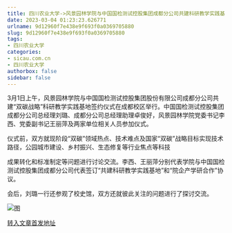 ```yaml
---
title: 四川农业大学->风景园林学院与中国国检测试控股集团成都分公司共建科研教学实践基地 | sicau.com.cn
date: 2023-03-04 01:23:23.626771
urlname: 9d12960f7e438e9f693f0a0369705880
slug: 9d12960f7e438e9f693f0a0369705880
tags: 
- 四川农业大学
categories:
- sicau.com.cn
- 四川农业大学
authorbox: false
sidebar: false
---
```

3月1日上午，风景园林学院与中国国检测试控股集团股份有限公司成都分公司共建“双碳战略”科研教学实践基地签约仪式在成都校区举行。中国国检测试控股集团成都分公司总经理刘璐、成都分公司总经理助理卓俊好，风景园林学院党委书记李西、党委副书记王丽萍及两家单位相关人员参加仪式。

仪式前，双方就现阶段“双碳”领域热点、技术难点及国家“双碳”战略目标实现技术路径，公园城市建设、乡村振兴、生态修复等行业焦点等科技
<!--more-->
成果转化和标准制定等问题进行讨论交流。李西、王丽萍分别代表学院与中国国检测试控股集团成都分公司代表签订“共建科研教学实践基地”和“院企产学研合作”协议。

会后，刘璐一行还参观了校史馆，双方还就彼此关注的问题进行了探讨交流。

![图](https://news.sicau.edu.cn/__local/3/30/31/60D3B63429A44DC7D13BA1C3CB5_E1D4BE37_202846.png)

[转入文章首发地址](https://news.sicau.edu.cn/info/1078/71187.htm)